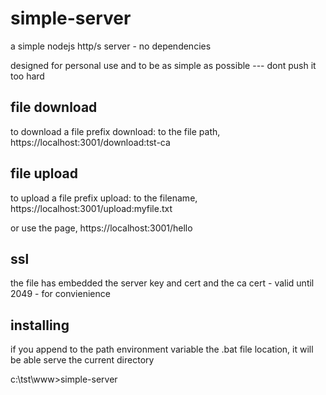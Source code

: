 # simple-server
a simple nodejs http/s server - no dependencies

designed for personal use and to be as simple as possible --- dont push it too hard

## file download
to download a file prefix download: to the file path, https://localhost:3001/download:tst-ca

## file upload
to upload a file prefix upload: to the filename, https://localhost:3001/upload:myfile.txt

or use the page, https://localhost:3001/hello

## ssl
the file has embedded the server key and cert and the ca cert - valid until 2049 - for convienience

## installing
if you append to the path environment variable the .bat file location, it will be able serve the current directory

c:\tst\www>simple-server




